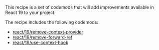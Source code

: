 This recipe is a set of codemods that will add improvements available in React 19 to your project.

The recipe includes the following codemods:

-   [react/19/remove-context-provider](https://github.com/codemod-com/codemod/tree/main/packages/codemods/react/19/remove-context-provider)
-   [react/19/remove-forward-ref](https://github.com/codemod-com/codemod/tree/main/packages/codemods/react/19/remove-forward-ref)
-   [react/19/use-context-hook](https://github.com/codemod-com/codemod/tree/main/packages/codemods/react/19/use-context-hook)


